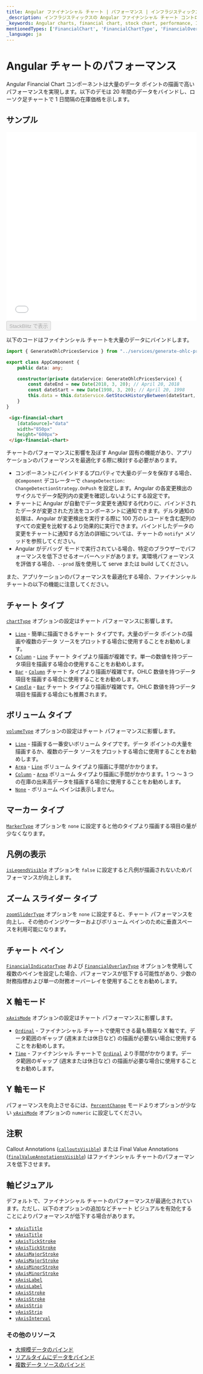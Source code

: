 ```yaml
---
title: Angular ファイナンシャル チャート | パフォーマンス | インフラジスティックス
_description: インフラジスティックスの Angular ファイナンシャル チャート コントロールを使用して数百万の財務データ ポイントを高速に描画します。Ignite UI for Angular チャートの高いパフォーマンスを是非お試しください。
_keywords: Angular charts, financial chart, stock chart, performance, Ignite UI for Angular, Infragistics, data binding, Angular チャート, ファイナンシャル チャート, 株価チャート, パフォーマンス, インフラジスティックス、データ バインディング
mentionedTypes: ['FinancialChart', 'FinancialChartType', 'FinancialOverlayType', 'FinancialChartVolumeType', 'MarkerType', 'FinancialChartXAxisMode', 'FinancialChartZoomSliderType', 'FinancialChartYAxisMode', 'DomainChart' ]
_language: ja
---
```


# Angular チャートのパフォーマンス

Angular Financial Chart  コンポーネントは大量のデータ ポイントの描画で高いパフォーマンスを実現します。以下のデモは 20 年間のデータをバインドし、ローソク足チャートで 1 日間隔の在庫価格を示します。

## サンプル

<div class="sample-container loading" style="height: 500px">
    <iframe id="financial-chart-performance-iframe" src='{environment:dvDemosBaseUrl}/charts/financial-chart-performance' width="100%" height="100%" seamless frameBorder="0" onload="onXPlatSampleIframeContentLoaded(this);"></iframe>
</div>
<div>
    <button data-localize="stackblitz" disabled class="stackblitz-btn"   data-iframe-id="financial-chart-performance-iframe" data-demos-base-url="{environment:dvDemosBaseUrl}">StackBlitz で表示
    </button>


</div>
<div class="divider--half"></div>

以下のコードはファイナンシャル チャートを大量のデータにバインドします。

```ts
import { GenerateOhlcPricesService } from "../services/generate-ohlc-prices.service";

export class AppComponent {
    public data: any;

    constructor(private dataService: GenerateOhlcPricesService) {
        const dateEnd = new Date(2018, 3, 20); // April 20, 2018
        const dateStart = new Date(1998, 3, 20); // April 20, 1998
        this.data = this.dataService.GetStockHistoryBetween(dateStart, dateEnd);
    }
}
```

```html
 <igx-financial-chart
    [dataSource]="data"
    width="850px"
    height="600px">
 </igx-financial-chart>
```

チャートのパフォーマンスに影響を及ぼす Angular 固有の機能があり、アプリケーションのパフォーマンスを最適化する際に検討する必要があります。

-   コンポーネントにバインドするプロパティで大量のデータを保存する場合、`@Component` デコレーターで `changeDetection: ChangeDetectionStrategy.OnPush` を設定します。Angular の各変更検出のサイクルでデータ配列内の変更を確認しないようにする設定です。
-   チャートに Angular が自動でデータ変更を通知する代わりに、バインドされたデータが変更された方法をコンポーネントに通知できます。デルタ通知の処理は、Angular が変更検出を実行する際に 100 万のレコードを含む配列のすべての変更を比較するより効果的に実行できます。バインドしたデータの変更をチャートに通知する方法の詳細については、チャートの `notify*` メソッドを参照してください。
-   Angular がデバッグ モードで実行されている場合、特定のブラウザーでパフォーマンスを低下させるオーバーヘッドがあります。実環境パフォーマンスを評価する場合、`--prod` 版を使用して serve または build してください。

<!-- -->

また、アプリケーションのパフォーマンスを最適化する場合、ファイナンシャル チャートの以下の機能に注意してください。

## チャート タイプ

[`chartType`]({environment:dvapibaseurl}/products/ignite-ui-angular/api/docs/typescript/latest/classes/igxfinancialchartcomponent.html#charttype) オプションの設定はチャート パフォーマンスに影響します。

-   [`Line`]({environment:dvapibaseurl}/products/ignite-ui-angular/api/docs/typescript/latest/enums/financialcharttype.html#line) - 簡単に描画できるチャート タイプです。大量のデータ ポイントの描画や複数のデータ ソースをプロットする場合に使用することをお勧めします。
-   [`Column`]({environment:dvapibaseurl}/products/ignite-ui-angular/api/docs/typescript/latest/enums/financialcharttype.html#column) - [`Line`]({environment:dvapibaseurl}/products/ignite-ui-angular/api/docs/typescript/latest/enums/financialcharttype.html#line) チャート タイプより描画が複雑です。単一の数値を持つデータ項目を描画する場合の使用することをお勧めします。
-   [`Bar`]({environment:dvapibaseurl}/products/ignite-ui-angular/api/docs/typescript/latest/enums/financialcharttype.html#bar) - [`Column`]({environment:dvapibaseurl}/products/ignite-ui-angular/api/docs/typescript/latest/enums/financialcharttype.html#column) チャート タイプより描画が複雑です。OHLC 数値を持つデータ項目を描画する場合に使用することをお勧めします。
-   [`Candle`]({environment:dvapibaseurl}/products/ignite-ui-angular/api/docs/typescript/latest/enums/financialcharttype.html#candle) - [`Bar`]({environment:dvapibaseurl}/products/ignite-ui-angular/api/docs/typescript/latest/enums/financialcharttype.html#bar) チャート タイプより描画が複雑です。OHLC 数値を持つデータ項目を描画する場合にも推薦されます。

## ボリューム タイプ

[`volumeType`]({environment:dvapibaseurl}/products/ignite-ui-angular/api/docs/typescript/latest/classes/igxfinancialchartcomponent.html#volumetype) オプションの設定はチャート パフォーマンスに影響します。

-   [`Line`]({environment:dvapibaseurl}/products/ignite-ui-angular/api/docs/typescript/latest/enums/financialcharttype.html#line) - 描画する一番安いボリューム タイプです。データ ポイントの大量を描画するか、複数のデータ ソースをプロットする場合に使用することをお勧めします。
-   [`Area`]({environment:dvapibaseurl}/products/ignite-ui-angular/api/docs/typescript/latest/enums/financialchartvolumetype.html#area) - [`Line`]({environment:dvapibaseurl}/products/ignite-ui-angular/api/docs/typescript/latest/enums/financialcharttype.html#line) ボリューム タイプより描画に手間がかかります。
-   [`Column`]({environment:dvapibaseurl}/products/ignite-ui-angular/api/docs/typescript/latest/enums/financialcharttype.html#column) - [`Area`]({environment:dvapibaseurl}/products/ignite-ui-angular/api/docs/typescript/latest/enums/financialchartvolumetype.html#area) ボリューム タイプより描画に手間がかかります。1 つ ～ 3 つの在庫の出来高データを描画する場合に使用することをお勧めします。
-   [`None`]({environment:dvapibaseurl}/products/ignite-ui-angular/api/docs/typescript/latest/enums/financialchartvolumetype.html#none) - ボリューム ペインは表示しません。

## マーカー タイプ

[`MarkerType`]({environment:dvapibaseurl}/products/ignite-ui-angular/api/docs/typescript/latest/enums/markertype.html) オプションを `none` に設定すると他のタイプより描画する項目の量が少なくなります。

## 凡例の表示

[`isLegendVisible`]({environment:dvapibaseurl}/products/ignite-ui-angular/api/docs/typescript/latest/classes/igxfinancialchartcomponent.html#islegendvisible) オプションを `false` に設定すると凡例が描画されないためパフォーマンスが向上します。

## ズーム スライダー タイプ

[`zoomSliderType`]({environment:dvapibaseurl}/products/ignite-ui-angular/api/docs/typescript/latest/classes/igxfinancialchartcomponent.html#zoomslidertype) オプションを `none` に設定すると、チャート パフォーマンスを向上し、その他のインジケーターおよびボリューム ペインのために垂直スペースを利用可能になります。

## チャート ペイン

[`FinancialIndicatorType`]({environment:dvapibaseurl}/products/ignite-ui-angular/api/docs/typescript/latest/enums/financialindicatortype.html) および [`FinancialOverlayType`]({environment:dvapibaseurl}/products/ignite-ui-angular/api/docs/typescript/latest/enums/financialoverlaytype.html) オプションを使用して複数のペインを設定した場合、パフォーマンスが低下する可能性があり、少数の財務指標および単一の財務オーバーレイを使用することをお勧めします。

## X 軸モード

[`xAxisMode`]({environment:dvapibaseurl}/products/ignite-ui-angular/api/docs/typescript/latest/classes/igxfinancialchartcomponent.html#xaxismode) オプションの設定はチャート パフォーマンスに影響します。

-   [`Ordinal`]({environment:dvapibaseurl}/products/ignite-ui-angular/api/docs/typescript/latest/enums/financialchartxaxismode.html#ordinal) - ファイナンシャル チャートで使用できる最も簡易な X 軸です。データ範囲のギャップ (週末または休日など) の描画が必要ない場合に使用することをお勧めします。
-   [`Time`]({environment:dvapibaseurl}/products/ignite-ui-angular/api/docs/typescript/latest/enums/financialchartxaxismode.html#time)  - ファイナンシャル チャートで [`Ordinal`]({environment:dvapibaseurl}/products/ignite-ui-angular/api/docs/typescript/latest/enums/financialchartxaxismode.html#ordinal) より手間がかかります。データ範囲のギャップ (週末または休日など) の描画が必要な場合に使用することをお勧めします。

## Y 軸モード

パフォーマンスを向上させるには、[`PercentChange`]({environment:dvapibaseurl}/products/ignite-ui-angular/api/docs/typescript/latest/enums/financialchartyaxismode.html#percentchange) モードよりオプションが少ない [`yAxisMode`]({environment:dvapibaseurl}/products/ignite-ui-angular/api/docs/typescript/latest/classes/igxfinancialchartcomponent.html#yaxismode)  オプションの `numeric` に設定してください。

## 注釈

Callout Annotations ([`calloutsVisible`]({environment:dvapibaseurl}/products/ignite-ui-angular/api/docs/typescript/latest/classes/igxdomainchartcomponent.html#calloutsvisible)) または Final Value Annotations ([`finalValueAnnotationsVisible`]({environment:dvapibaseurl}/products/ignite-ui-angular/api/docs/typescript/latest/classes/igxdomainchartcomponent.html#finalvalueannotationsvisible)) はファイナンシャル チャートのパフォーマンスを低下させます。

## 軸ビジュアル

デフォルトで、ファイナンシャル チャートのパフォーマンスが最適化されています。ただし、以下のオプションの追加などチャート ビジュアルを有効化することによりパフォーマンスが低下する場合があります。

-   [`xAxisTitle`]({environment:dvapibaseurl}/products/ignite-ui-angular/api/docs/typescript/latest/classes/igxxychartcomponent.html#xaxistitle)
-   [`yAxisTitle`]({environment:dvapibaseurl}/products/ignite-ui-angular/api/docs/typescript/latest/classes/igxxychartcomponent.html#yaxistitle)
-   [`xAxisTickStroke`]({environment:dvapibaseurl}/products/ignite-ui-angular/api/docs/typescript/latest/classes/igxxychartcomponent.html#xaxistickstroke)
-   [`yAxisTickStroke`]({environment:dvapibaseurl}/products/ignite-ui-angular/api/docs/typescript/latest/classes/igxxychartcomponent.html#yaxistickstroke)
-   [`xAxisMajorStroke`]({environment:dvapibaseurl}/products/ignite-ui-angular/api/docs/typescript/latest/classes/igxxychartcomponent.html#xaxismajorstroke)
-   [`yAxisMajorStroke`]({environment:dvapibaseurl}/products/ignite-ui-angular/api/docs/typescript/latest/classes/igxxychartcomponent.html#yaxismajorstroke)
-   [`xAxisMinorStroke`]({environment:dvapibaseurl}/products/ignite-ui-angular/api/docs/typescript/latest/classes/igxxychartcomponent.html#xaxisminorstroke)
-   [`yAxisMinorStroke`]({environment:dvapibaseurl}/products/ignite-ui-angular/api/docs/typescript/latest/classes/igxxychartcomponent.html#yaxisminorstroke)
-   [`xAxisLabel`]({environment:dvapibaseurl}/products/ignite-ui-angular/api/docs/typescript/latest/classes/igxxychartcomponent.html#xaxislabel)
-   [`yAxisLabel`]({environment:dvapibaseurl}/products/ignite-ui-angular/api/docs/typescript/latest/classes/igxxychartcomponent.html#yaxislabel)
-   [`xAxisStroke`]({environment:dvapibaseurl}/products/ignite-ui-angular/api/docs/typescript/latest/classes/igxxychartcomponent.html#xaxisstroke)
-   [`yAxisStroke`]({environment:dvapibaseurl}/products/ignite-ui-angular/api/docs/typescript/latest/classes/igxxychartcomponent.html#yaxisstroke)
-   [`xAxisStrip`]({environment:dvapibaseurl}/products/ignite-ui-angular/api/docs/typescript/latest/classes/igxxychartcomponent.html#xaxisstrip)
-   [`yAxisStrip`]({environment:dvapibaseurl}/products/ignite-ui-angular/api/docs/typescript/latest/classes/igxxychartcomponent.html#yaxisstrip)
-   [`yAxisInterval`]({environment:dvapibaseurl}/products/ignite-ui-angular/api/docs/typescript/latest/classes/igxfinancialchartcomponent.html#yaxisinterval)

<div class="divider--half"></div>

### その他のリソース

<div class="divider--half"></div>

-   [大規模データのバインド](financial-chart-high-volume.md)
-   [リアルタイムにデータをバインド](financial-chart-high-frequency.md)
-   [複数データ ソースのバインド](financial-chart-multiple-data.md)

